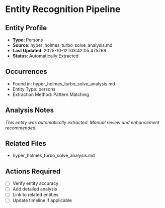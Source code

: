 # Entity Recognition Pipeline

## Entity Profile
- **Type**: Persons
- **Source**: hyper_holmes_turbo_solve_analysis.md
- **Last Updated**: 2025-10-12T03:42:05.475768
- **Status**: Automatically Extracted

## Occurrences
- Found in: hyper_holmes_turbo_solve_analysis.md
- Entity Type: persons
- Extraction Method: Pattern Matching

## Analysis Notes
*This entity was automatically extracted. Manual review and enhancement recommended.*

## Related Files
- hyper_holmes_turbo_solve_analysis.md

## Actions Required
- [ ] Verify entity accuracy
- [ ] Add detailed analysis
- [ ] Link to related entities
- [ ] Update timeline if applicable
